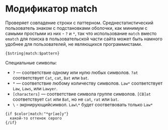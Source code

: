 Модификатор match
=================

Проверяет совпадение строки с паттерном.
Среднестатистический пользователь знаком с подстановками оболочки, как минимум с самыми простыми из них - `?` и `*`,
так что использование `match` вместо `ematch` для поиска в пользовательской части сайта может быть намного удобнее для пользователей,
не являющихся программистами.


```
{$string|match:$pattern}
```

Специальные символы:

* `?` — соответствие одному или нулю любых символов. `?at` соответствует `Cat`, `cat`, `Bat` или `bat`.
* `*` — соответствие любому количеству символов. `Law*` соответствует `Law`, `Laws`, или `Lawyer`.
* `[characters]` — соответствие символа группе символов. `[CB]at` соответствует `Cat` или `Bat`, но не `cat`, `rat` или `bat`.
* `\` - экрнирующийсимвол. `Law\*` будет соответвовать только `Law*`


```smarty
{if $color|match:"*gr[ae]y"}
  какой-то оттенок серого
{/if}
```